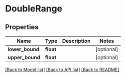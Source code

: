 # DoubleRange


## Properties
Name | Type | Description | Notes
------------ | ------------- | ------------- | -------------
**lower_bound** | **float** |  | [optional] 
**upper_bound** | **float** |  | [optional] 

[[Back to Model list]](../README.md#documentation-for-models) [[Back to API list]](../README.md#documentation-for-api-endpoints) [[Back to README]](../README.md)


